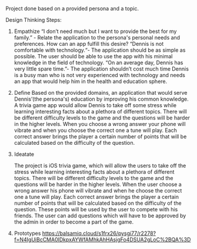 Project done based on a provided persona and a topic.

Design Thinking Steps:

 1. Empathize
    “I don’t need much but I want to provide the best for my family.” - Relate the application to the persona's personal needs and preferences. How can an app fulfill this desire?
    “Dennis is not comfortable with technology.“- The application should be as simple as possible. The user should be able to use the app with his minimal knowledge in the field of technology.
    “On an average day, Dennis has very little spare time.”- The application shouldn’t cost much time
    Dennis is a busy man who is not very experienced with technology and needs an app that would help him in the health and education sphere.  

2. Define
    Based on the provided domains, an application that would serve Dennis’(the persona's) education by improving his common knowledge. A trivia game app would allow Dennis to take off some stress while learning interesting facts about a plethora of different topics.  There will be different difficulty levels to the game and the questions will be harder in the higher levels. When you choose a wrong answer your phone will vibrate and when you choose the correct one a tune will play. Each correct answer brings the player a certain number of points that will be calculated based on the difficulty of the question. 


3. Ideatate

	The project is iOS trivia game, which will allow the users to take off the stress while learning interesting facts about a plethora of different topics. There will be different difficulty levels to the game and the questions will be harder in the higher levels. When the user choose a wrong answer his phone will vibrate and when he choose the correct one a tune will play. Each correct answer brings the player a certain number of points that will be calculated based on the difficulty of the question. These points will be used by the user to compete with his friends. The user can add questions which will have to be approved by the admin in order to become a part of the game. 

4. Prototypes
    https://balsamiq.cloud/s1frx26/pysgi77/r2278?f=N4IgUiBcCMA0IDkpxAYWfAMhkAhHAsjgFo4DSUA2gLoC%2BQA%3D






